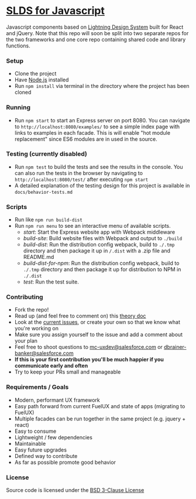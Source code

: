 # [SLDS for Javascript](http://design-system-facades.herokuapp.com/)
Javascript components based on [Lightning Design System](https://www.lightningdesignsystem.com/) built for React and jQuery. Note that this repo will soon be split into two separate repos for the two frameworks and one core repo containing shared code and library functions.

### Setup
* Clone the project
* Have [Node.js](https://nodejs.org/) installed
* Run `npm install` via terminal in the directory where the project has been cloned

### Running
* Run `npm start` to start an Express server on port 8080. You can navigate to `http://localhost:8080/examples/` to see a simple index page with links to examples in each facade. This is will enable "hot module replacement" since ES6 modules are in used in the source.

### Testing (currently disabled)
* Run `npm test` to build the tests and see the results in the console. You can also run the tests in the browser by navigating to `http://localhost:8080/test/` after executing `npm start`
* A detailed explanation of the testing design for this project is available in `docs/behavior-tests.md`

### Scripts
* Run like `npm run build-dist`
* Run `npm run menu` to see an interactive menu of available scripts.
  - *start*: Start the Express website app with Webpack middleware
  - *build-site*: Build website files with Webpack and output to `./build`
  - *build-dist*: Run the distribution config webpack, build to `./.tmp` directory and then package it up in `/.dist` with a .zip file and README.md
  - *build-dist-for-npm*: Run the distribution config webpack, build to `./.tmp` directory and then package it up for distribution to NPM in `./.dist`
  - *test*: Run the test suite.


### Contributing
* Fork the repo!
* Read up (and feel free to comment on) this [theory doc](https://docs.google.com/a/salesforce.com/document/d/1w8sy0Eex8nwsQ0vx_MUysIL8alOfOCXWfuq19Ikbky8/edit?usp=sharing)
* Look at the [current issues](https://github.com/salesforce-ux/design-system-facades/issues?q=is%3Aopen+is%3Aissue+label%3A%22help+wanted%22), or create your own so that we know what you're working on
* Make sure you assign yourself to the issue and add a comment about your plan
* Feel free to shoot questions to mc-uxdev@salesforce.com or dbrainer-banker@salesforce.com
* **If this is your first contribution you'll be much happier if you communicate early and often**
* Try to keep your PRs small and manageable

### Requirements / Goals
* Modern, performant UX framework
* Easy path forward from current FuelUX and state of apps (migrating to FuelUX)
* Multiple facades can be run together in the same project (e.g. jquery + react)
* Easy to consume
* Lightweight / few dependencies
* Maintainable
* Easy future upgrades
* Defined way to contribute
* As far as possible promote good behavior

### License
Source code is licensed under the [BSD 3-Clause License](LICENSE)

